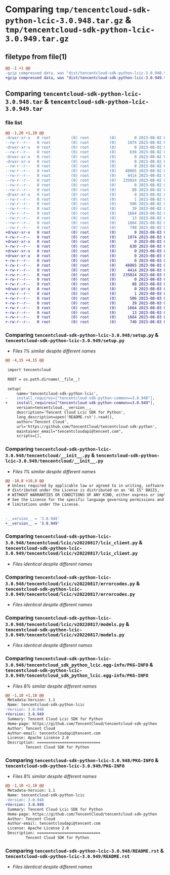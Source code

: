 # Comparing `tmp/tencentcloud-sdk-python-lcic-3.0.948.tar.gz` & `tmp/tencentcloud-sdk-python-lcic-3.0.949.tar.gz`

## filetype from file(1)

```diff
@@ -1 +1 @@
-gzip compressed data, was "dist/tencentcloud-sdk-python-lcic-3.0.948.tar", last modified: Wed Aug  2 00:32:43 2023, max compression
+gzip compressed data, was "dist/tencentcloud-sdk-python-lcic-3.0.949.tar", last modified: Thu Aug  3 00:28:46 2023, max compression
```

## Comparing `tencentcloud-sdk-python-lcic-3.0.948.tar` & `tencentcloud-sdk-python-lcic-3.0.949.tar`

### file list

```diff
@@ -1,20 +1,20 @@
-drwxr-xr-x   0 root         (0) root         (0)        0 2023-08-02 00:32:43.000000 tencentcloud-sdk-python-lcic-3.0.948/
--rw-r--r--   0 root         (0) root         (0)     1074 2023-08-02 00:32:43.000000 tencentcloud-sdk-python-lcic-3.0.948/setup.py
-drwxr-xr-x   0 root         (0) root         (0)        0 2023-08-02 00:32:43.000000 tencentcloud-sdk-python-lcic-3.0.948/tencentcloud/
--rw-r--r--   0 root         (0) root         (0)      630 2023-08-02 00:32:43.000000 tencentcloud-sdk-python-lcic-3.0.948/tencentcloud/__init__.py
-drwxr-xr-x   0 root         (0) root         (0)        0 2023-08-02 00:32:43.000000 tencentcloud-sdk-python-lcic-3.0.948/tencentcloud/lcic/
-drwxr-xr-x   0 root         (0) root         (0)        0 2023-08-02 00:32:43.000000 tencentcloud-sdk-python-lcic-3.0.948/tencentcloud/lcic/v20220817/
--rw-r--r--   0 root         (0) root         (0)        0 2023-08-02 00:32:43.000000 tencentcloud-sdk-python-lcic-3.0.948/tencentcloud/lcic/v20220817/__init__.py
--rw-r--r--   0 root         (0) root         (0)    48865 2023-08-02 00:32:43.000000 tencentcloud-sdk-python-lcic-3.0.948/tencentcloud/lcic/v20220817/lcic_client.py
--rw-r--r--   0 root         (0) root         (0)     4414 2023-08-02 00:32:43.000000 tencentcloud-sdk-python-lcic-3.0.948/tencentcloud/lcic/v20220817/errorcodes.py
--rw-r--r--   0 root         (0) root         (0)   235024 2023-08-02 00:32:43.000000 tencentcloud-sdk-python-lcic-3.0.948/tencentcloud/lcic/v20220817/models.py
--rw-r--r--   0 root         (0) root         (0)        0 2023-08-02 00:32:43.000000 tencentcloud-sdk-python-lcic-3.0.948/tencentcloud/lcic/__init__.py
--rw-r--r--   0 root         (0) root         (0)       88 2023-08-02 00:32:43.000000 tencentcloud-sdk-python-lcic-3.0.948/setup.cfg
-drwxr-xr-x   0 root         (0) root         (0)        0 2023-08-02 00:32:43.000000 tencentcloud-sdk-python-lcic-3.0.948/tencentcloud_sdk_python_lcic.egg-info/
--rw-r--r--   0 root         (0) root         (0)        1 2023-08-02 00:32:43.000000 tencentcloud-sdk-python-lcic-3.0.948/tencentcloud_sdk_python_lcic.egg-info/dependency_links.txt
--rw-r--r--   0 root         (0) root         (0)      506 2023-08-02 00:32:43.000000 tencentcloud-sdk-python-lcic-3.0.948/tencentcloud_sdk_python_lcic.egg-info/SOURCES.txt
--rw-r--r--   0 root         (0) root         (0)       39 2023-08-02 00:32:43.000000 tencentcloud-sdk-python-lcic-3.0.948/tencentcloud_sdk_python_lcic.egg-info/requires.txt
--rw-r--r--   0 root         (0) root         (0)     1664 2023-08-02 00:32:43.000000 tencentcloud-sdk-python-lcic-3.0.948/tencentcloud_sdk_python_lcic.egg-info/PKG-INFO
--rw-r--r--   0 root         (0) root         (0)       13 2023-08-02 00:32:43.000000 tencentcloud-sdk-python-lcic-3.0.948/tencentcloud_sdk_python_lcic.egg-info/top_level.txt
--rw-r--r--   0 root         (0) root         (0)     1664 2023-08-02 00:32:43.000000 tencentcloud-sdk-python-lcic-3.0.948/PKG-INFO
--rw-r--r--   0 root         (0) root         (0)      740 2023-08-02 00:32:43.000000 tencentcloud-sdk-python-lcic-3.0.948/README.rst
+drwxr-xr-x   0 root         (0) root         (0)        0 2023-08-03 00:28:46.000000 tencentcloud-sdk-python-lcic-3.0.949/
+-rw-r--r--   0 root         (0) root         (0)     1074 2023-08-03 00:28:46.000000 tencentcloud-sdk-python-lcic-3.0.949/setup.py
+drwxr-xr-x   0 root         (0) root         (0)        0 2023-08-03 00:28:46.000000 tencentcloud-sdk-python-lcic-3.0.949/tencentcloud/
+-rw-r--r--   0 root         (0) root         (0)      630 2023-08-03 00:28:46.000000 tencentcloud-sdk-python-lcic-3.0.949/tencentcloud/__init__.py
+drwxr-xr-x   0 root         (0) root         (0)        0 2023-08-03 00:28:46.000000 tencentcloud-sdk-python-lcic-3.0.949/tencentcloud/lcic/
+drwxr-xr-x   0 root         (0) root         (0)        0 2023-08-03 00:28:46.000000 tencentcloud-sdk-python-lcic-3.0.949/tencentcloud/lcic/v20220817/
+-rw-r--r--   0 root         (0) root         (0)        0 2023-08-03 00:28:46.000000 tencentcloud-sdk-python-lcic-3.0.949/tencentcloud/lcic/v20220817/__init__.py
+-rw-r--r--   0 root         (0) root         (0)    48865 2023-08-03 00:28:46.000000 tencentcloud-sdk-python-lcic-3.0.949/tencentcloud/lcic/v20220817/lcic_client.py
+-rw-r--r--   0 root         (0) root         (0)     4414 2023-08-03 00:28:46.000000 tencentcloud-sdk-python-lcic-3.0.949/tencentcloud/lcic/v20220817/errorcodes.py
+-rw-r--r--   0 root         (0) root         (0)   235024 2023-08-03 00:28:46.000000 tencentcloud-sdk-python-lcic-3.0.949/tencentcloud/lcic/v20220817/models.py
+-rw-r--r--   0 root         (0) root         (0)        0 2023-08-03 00:28:46.000000 tencentcloud-sdk-python-lcic-3.0.949/tencentcloud/lcic/__init__.py
+-rw-r--r--   0 root         (0) root         (0)       88 2023-08-03 00:28:46.000000 tencentcloud-sdk-python-lcic-3.0.949/setup.cfg
+drwxr-xr-x   0 root         (0) root         (0)        0 2023-08-03 00:28:46.000000 tencentcloud-sdk-python-lcic-3.0.949/tencentcloud_sdk_python_lcic.egg-info/
+-rw-r--r--   0 root         (0) root         (0)        1 2023-08-03 00:28:46.000000 tencentcloud-sdk-python-lcic-3.0.949/tencentcloud_sdk_python_lcic.egg-info/dependency_links.txt
+-rw-r--r--   0 root         (0) root         (0)      506 2023-08-03 00:28:46.000000 tencentcloud-sdk-python-lcic-3.0.949/tencentcloud_sdk_python_lcic.egg-info/SOURCES.txt
+-rw-r--r--   0 root         (0) root         (0)       39 2023-08-03 00:28:46.000000 tencentcloud-sdk-python-lcic-3.0.949/tencentcloud_sdk_python_lcic.egg-info/requires.txt
+-rw-r--r--   0 root         (0) root         (0)     1664 2023-08-03 00:28:46.000000 tencentcloud-sdk-python-lcic-3.0.949/tencentcloud_sdk_python_lcic.egg-info/PKG-INFO
+-rw-r--r--   0 root         (0) root         (0)       13 2023-08-03 00:28:46.000000 tencentcloud-sdk-python-lcic-3.0.949/tencentcloud_sdk_python_lcic.egg-info/top_level.txt
+-rw-r--r--   0 root         (0) root         (0)     1664 2023-08-03 00:28:46.000000 tencentcloud-sdk-python-lcic-3.0.949/PKG-INFO
+-rw-r--r--   0 root         (0) root         (0)      740 2023-08-03 00:28:46.000000 tencentcloud-sdk-python-lcic-3.0.949/README.rst
```

### Comparing `tencentcloud-sdk-python-lcic-3.0.948/setup.py` & `tencentcloud-sdk-python-lcic-3.0.949/setup.py`

 * *Files 1% similar despite different names*

```diff
@@ -4,15 +4,15 @@
 
 import tencentcloud
 
 ROOT = os.path.dirname(__file__)
 
 setup(
     name='tencentcloud-sdk-python-lcic',
-    install_requires=["tencentcloud-sdk-python-common==3.0.948"],
+    install_requires=["tencentcloud-sdk-python-common==3.0.949"],
     version=tencentcloud.__version__,
     description='Tencent Cloud Lcic SDK for Python',
     long_description=open('README.rst').read(),
     author='Tencent Cloud',
     url='https://github.com/TencentCloud/tencentcloud-sdk-python',
     maintainer_email="tencentcloudapi@tencent.com",
     scripts=[],
```

### Comparing `tencentcloud-sdk-python-lcic-3.0.948/tencentcloud/__init__.py` & `tencentcloud-sdk-python-lcic-3.0.949/tencentcloud/__init__.py`

 * *Files 1% similar despite different names*

```diff
@@ -10,8 +10,8 @@
 # Unless required by applicable law or agreed to in writing, software
 # distributed under the License is distributed on an "AS IS" BASIS,
 # WITHOUT WARRANTIES OR CONDITIONS OF ANY KIND, either express or implied.
 # See the License for the specific language governing permissions and
 # limitations under the License.
 
 
-__version__ = '3.0.948'
+__version__ = '3.0.949'
```

### Comparing `tencentcloud-sdk-python-lcic-3.0.948/tencentcloud/lcic/v20220817/lcic_client.py` & `tencentcloud-sdk-python-lcic-3.0.949/tencentcloud/lcic/v20220817/lcic_client.py`

 * *Files identical despite different names*

### Comparing `tencentcloud-sdk-python-lcic-3.0.948/tencentcloud/lcic/v20220817/errorcodes.py` & `tencentcloud-sdk-python-lcic-3.0.949/tencentcloud/lcic/v20220817/errorcodes.py`

 * *Files identical despite different names*

### Comparing `tencentcloud-sdk-python-lcic-3.0.948/tencentcloud/lcic/v20220817/models.py` & `tencentcloud-sdk-python-lcic-3.0.949/tencentcloud/lcic/v20220817/models.py`

 * *Files identical despite different names*

### Comparing `tencentcloud-sdk-python-lcic-3.0.948/tencentcloud_sdk_python_lcic.egg-info/PKG-INFO` & `tencentcloud-sdk-python-lcic-3.0.949/tencentcloud_sdk_python_lcic.egg-info/PKG-INFO`

 * *Files 8% similar despite different names*

```diff
@@ -1,10 +1,10 @@
 Metadata-Version: 1.1
 Name: tencentcloud-sdk-python-lcic
-Version: 3.0.948
+Version: 3.0.949
 Summary: Tencent Cloud Lcic SDK for Python
 Home-page: https://github.com/TencentCloud/tencentcloud-sdk-python
 Author: Tencent Cloud
 Author-email: tencentcloudapi@tencent.com
 License: Apache License 2.0
 Description: ============================
         Tencent Cloud SDK for Python
```

### Comparing `tencentcloud-sdk-python-lcic-3.0.948/PKG-INFO` & `tencentcloud-sdk-python-lcic-3.0.949/PKG-INFO`

 * *Files 8% similar despite different names*

```diff
@@ -1,10 +1,10 @@
 Metadata-Version: 1.1
 Name: tencentcloud-sdk-python-lcic
-Version: 3.0.948
+Version: 3.0.949
 Summary: Tencent Cloud Lcic SDK for Python
 Home-page: https://github.com/TencentCloud/tencentcloud-sdk-python
 Author: Tencent Cloud
 Author-email: tencentcloudapi@tencent.com
 License: Apache License 2.0
 Description: ============================
         Tencent Cloud SDK for Python
```

### Comparing `tencentcloud-sdk-python-lcic-3.0.948/README.rst` & `tencentcloud-sdk-python-lcic-3.0.949/README.rst`

 * *Files identical despite different names*


